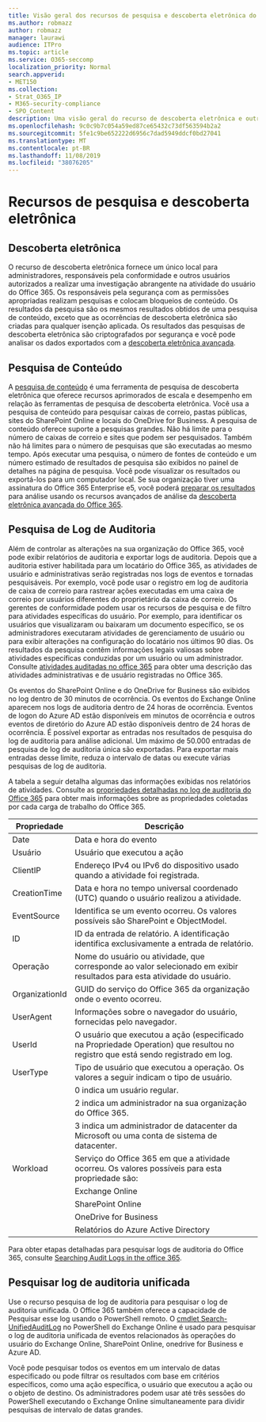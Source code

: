 ```yaml
---
title: Visão geral dos recursos de pesquisa e descoberta eletrônica do Office 365
ms.author: robmazz
author: robmazz
manager: laurawi
audience: ITPro
ms.topic: article
ms.service: O365-seccomp
localization_priority: Normal
search.appverid:
- MET150
ms.collection:
- Strat_O365_IP
- M365-security-compliance
- SPO_Content
description: Uma visão geral do recurso de descoberta eletrônica e outros recursos de pesquisa no Office 365 para o uso de auditoria e transparência.
ms.openlocfilehash: 9c0c9b7c054a59ed87ce65432c73df563594b2a2
ms.sourcegitcommit: 5fe1c9be652222d6956c7dad5949ddcf0bd27041
ms.translationtype: MT
ms.contentlocale: pt-BR
ms.lasthandoff: 11/08/2019
ms.locfileid: "38076205"
---
```

# <a name="ediscovery-and-search-features"></a>Recursos de pesquisa e descoberta eletrônica 

## <a name="ediscovery"></a>Descoberta eletrônica

O recurso de descoberta eletrônica fornece um único local para administradores, responsáveis pela conformidade e outros usuários autorizados a realizar uma investigação abrangente na atividade do usuário do Office 365. Os responsáveis pela segurança com as permissões apropriadas realizam pesquisas e colocam bloqueios de conteúdo. Os resultados da pesquisa são os mesmos resultados obtidos de uma pesquisa de conteúdo, exceto que as ocorrências de descoberta eletrônica são criadas para qualquer isenção aplicada. Os resultados das pesquisas de descoberta eletrônica são criptografados por segurança e você pode analisar os dados exportados com a [descoberta eletrônica avançada](https://support.office.com/article/office-365-advanced-ediscovery-fd53438a-a760-45f6-9df4-861b50161ae4).

## <a name="content-search"></a>Pesquisa de Conteúdo

A [pesquisa de conteúdo](https://support.office.com/article/Run-a-Content-Search-in-the-Office-365-Security-Compliance-Center-61852fd9-fe8a-4880-a339-cb19ed3bff4a) é uma ferramenta de pesquisa de descoberta eletrônica que oferece recursos aprimorados de escala e desempenho em relação às ferramentas de pesquisa de descoberta eletrônica. Você usa a pesquisa de conteúdo para pesquisar caixas de correio, pastas públicas, sites do SharePoint Online e locais do OneDrive for Business. A pesquisa de conteúdo oferece suporte a pesquisas grandes. Não há limite para o número de caixas de correio e sites que podem ser pesquisados. Também não há limites para o número de pesquisas que são executadas ao mesmo tempo. Após executar uma pesquisa, o número de fontes de conteúdo e um número estimado de resultados de pesquisa são exibidos no painel de detalhes na página de pesquisa. Você pode visualizar os resultados ou exportá-los para um computador local. Se sua organização tiver uma assinatura do Office 365 Enterprise e5, você poderá [preparar os resultados](https://support.office.com/article/Run-a-Content-Search-in-the-Office-365-Security-Compliance-Center-61852fd9-fe8a-4880-a339-cb19ed3bff4a#prepare) para análise usando os recursos avançados de análise da [descoberta eletrônica avançada do Office 365](https://go.microsoft.com/fwlink/p/?LinkID=620116).

## <a name="audit-log-search"></a>Pesquisa de Log de Auditoria

Além de controlar as alterações na sua organização do Office 365, você pode exibir relatórios de auditoria e exportar logs de auditoria. Depois que a auditoria estiver habilitada para um locatário do Office 365, as atividades de usuário e administrativas serão registradas nos logs de eventos e tornadas pesquisáveis. Por exemplo, você pode usar o registro em log de auditoria de caixa de correio para rastrear ações executadas em uma caixa de correio por usuários diferentes do proprietário da caixa de correio. Os gerentes de conformidade podem usar os recursos de pesquisa e de filtro para atividades específicas do usuário. Por exemplo, para identificar os usuários que visualizaram ou baixaram um documento específico, se os administradores executaram atividades de gerenciamento de usuário ou para exibir alterações na configuração do locatário nos últimos 90 dias. Os resultados da pesquisa contêm informações legais valiosas sobre atividades específicas conduzidas por um usuário ou um administrador. Consulte [atividades auditadas no office 365](https://support.office.com/article/Search-the-audit-log-in-the-Office-365-Security-Compliance-Center-0d4d0f35-390b-4518-800e-0c7ec95e946c#auditlogevents) para obter uma descrição das atividades administrativas e de usuário registradas no Office 365.

Os eventos do SharePoint Online e do OneDrive for Business são exibidos no log dentro de 30 minutos de ocorrência. Os eventos do Exchange Online aparecem nos logs de auditoria dentro de 24 horas de ocorrência. Eventos de logon do Azure AD estão disponíveis em minutos de ocorrência e outros eventos de diretório do Azure AD estão disponíveis dentro de 24 horas de ocorrência. É possível exportar as entradas nos resultados de pesquisa do log de auditoria para análise adicional. Um máximo de 50.000 entradas de pesquisa de log de auditoria única são exportadas. Para exportar mais entradas desse limite, reduza o intervalo de datas ou execute várias pesquisas de log de auditoria.

A tabela a seguir detalha algumas das informações exibidas nos relatórios de atividades. Consulte as [propriedades detalhadas no log de auditoria do Office 365](https://support.office.com/article/detailed-properties-in-the-office-365-audit-log-ce004100-9e7f-443e-942b-9b04098fcfc3) para obter mais informações sobre as propriedades coletadas por cada carga de trabalho do Office 365.

| Propriedade | Descrição |
|----------------|----------------------------------------------------------------------------------------------------------------------|
| Date | Data e hora do evento |
| Usuário | Usuário que executou a ação |
| ClientIP | Endereço IPv4 ou IPv6 do dispositivo usado quando a atividade foi registrada. |
| CreationTime | Data e hora no tempo universal coordenado (UTC) quando o usuário realizou a atividade. |
| EventSource | Identifica se um evento ocorreu. Os valores possíveis são SharePoint e ObjectModel. |
| ID | ID da entrada de relatório. A identificação identifica exclusivamente a entrada de relatório. |
| Operação | Nome do usuário ou atividade, que corresponde ao valor selecionado em exibir resultados para esta atividade do usuário. |
| OrganizationId | GUID do serviço do Office 365 da organização onde o evento ocorreu. |
| UserAgent | Informações sobre o navegador do usuário, fornecidas pelo navegador. |
| UserId | O usuário que executou a ação (especificado na Propriedade Operation) que resultou no registro que está sendo registrado em log. |
| UserType | Tipo de usuário que executou a operação. Os valores a seguir indicam o tipo de usuário. |
|  | 0 indica um usuário regular. |
|  | 2 indica um administrador na sua organização do Office 365. |
|  | 3 indica um administrador de datacenter da Microsoft ou uma conta de sistema de datacenter. |
| Workload | Serviço do Office 365 em que a atividade ocorreu. Os valores possíveis para esta propriedade são: |
|  | Exchange Online |
|  | SharePoint Online |
|  | OneDrive for Business |
|  | Relatórios do Azure Active Directory |

Para obter etapas detalhadas para pesquisar logs de auditoria do Office 365, consulte [Searching Audit Logs in the office 365](https://support.office.com/article/Search-the-audit-log-in-the-Office-365-Security-Compliance-Center-0d4d0f35-390b-4518-800e-0c7ec95e946c).

## <a name="search-unified-audit-log"></a>Pesquisar log de auditoria unificada

Use o recurso pesquisa de log de auditoria para pesquisar o log de auditoria unificada. O Office 365 também oferece a capacidade de Pesquisar esse log usando o PowerShell remoto. O [cmdlet Search-UnifiedAuditLog](https://docs.microsoft.com/powershell/module/exchange/policy-and-compliance-audit/Search-UnifiedAuditLog?view=exchange-ps) no PowerShell do Exchange Online é usado para pesquisar o log de auditoria unificada de eventos relacionados às operações do usuário do Exchange Online, SharePoint Online, onedrive for Business e Azure AD. 

Você pode pesquisar todos os eventos em um intervalo de datas especificado ou pode filtrar os resultados com base em critérios específicos, como uma ação específica, o usuário que executou a ação ou o objeto de destino. Os administradores podem usar até três sessões do PowerShell executando o Exchange Online simultaneamente para dividir pesquisas de intervalo de datas grandes.